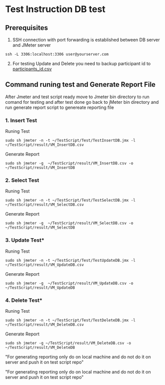 # Test Instruction DB test
## Prerequisites
1. SSH connection with port forwarding is established between DB server and JMeter server

`ssh -L 3306:localhost:3306 user@yourserver.com`

2. For testing Update and Delete you need to backup participant id to [participants_id.csv](Test/participants_id.csv) 

## Command runing test and Generate Report File
After Jmeter and test script ready move to Jmeter bin directory to run comand for testing and after test done go back to jMeter bin directory and run generate report script to genereate reporting file
### 1. Insert Test
Runing Test

`sudo sh jmeter -n -t ~/TestScript/Test/TestInsertDB.jmx -l ~/TestScript/result/VM_InsertDB.csv`

Generate Report

`sudo sh jmeter -g  ~/TestScript/result/VM_InsertDB.csv -o ~/TestScript/result/VM_InsertDB`
### 2. Select Test
Runing Test

`sudo sh jmeter -n -t ~/TestScript/Test/TestSelectDB.jmx -l ~/TestScript/result/VM_SelectDB.csv`

Generate Report

`sudo sh jmeter -g  ~/TestScript/result/VM_SelectDB.csv -o ~/TestScript/result/VM_SelectDB`
### 3. Update Test*
Runing Test

`sudo sh jmeter -n -t ~/TestScript/Test/TestUpdateDB.jmx -l ~/TestScript/result/VM_UpdateDB.csv`

Generate Report

`sudo sh jmeter -g  ~/TestScript/result/VM_UpdateDB.csv -o ~/TestScript/result/VM_UpdateDB`
### 4. Delete Test*
Runing Test

`sudo sh jmeter -n -t ~/TestScript/Test/TestDeleteDB.jmx -l ~/TestScript/result/VM_DeleteDB.csv`

Generate Report

`sudo sh jmeter -g ~/TestScript/result/VM_DeleteDB.csv -o ~/TestScript/result/VM_DeleteDB`

"For generating reporting only do on local machine and do not do it on server and push it on test script repo"

"For generating reporting only do on local machine and do not do it on server and push it on test script repo"